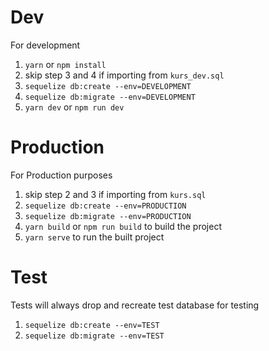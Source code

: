 # Dev

For development

1. `yarn` or `npm install`
2. skip step 3 and 4 if importing from `kurs_dev.sql`
3. `sequelize db:create --env=DEVELOPMENT`
4. `sequelize db:migrate --env=DEVELOPMENT`
5. `yarn dev` or `npm run dev`

# Production

For Production purposes

1. skip step 2 and 3 if importing from `kurs.sql`
2. `sequelize db:create --env=PRODUCTION`
3. `sequelize db:migrate --env=PRODUCTION`
4. `yarn build` or `npm run build` to build the project
5. `yarn serve` to run the built project

# Test

Tests will always drop and recreate test database for testing

1. `sequelize db:create --env=TEST`
2. `sequelize db:migrate --env=TEST`
